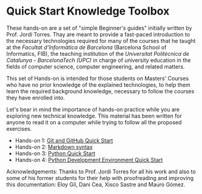 # Quick Start Knowledge Toolbox

These hands-on are a set of "simple Beginner's guides"  initially written by Prof. Jordi Torres. Thay are meant to provide a fast-paced introduction to the necessary technologies required for many of the courses that he taught at the *Facultat d'Informàtica de Barcelona*  (Barcelona School of Informatics, FIB), the teaching institution of the *Universitat Politècnica de Catalunya - BarcelonaTech (UPC)* in charge of university education in the fields of computer science, computer engineering, and related matters.

This set of Hands-on is intended for those students on Masters' Courses who have no prior knowledge of the explained technologies, to help them learn the required background knowledge, necessary to follow the courses they have enrolled into. 

Let's bear in mind the importance of hands-on practice while you are exploring new technical knowledge. This material has been written for anyone to read it on a computer while trying to follow all the proposed exercises.

* Hands-on 1: [Git and GitHub Quick Start](./Git-Github-Quick-Start.md)
* Hands-on 2: [Markdown syntax](./Quick-Start-Markdown.md)
* Hands-on 3: [Python Quick Start](./Python-Quick-Start.md) 
* Hands-on 4: [Python Development Environment Quick Start](./Python-Development-Environment-Quick-Start.md)

Acknowledgements: Thanks to Prof. Jordi Torres for all his work and also to some of his former students for their help with proofreading and improving this documentation: Eloy Gil, Dani Cea, Xisco Sastre and Mauro Gómez.
